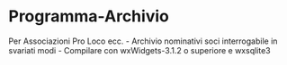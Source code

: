 # Programma-Archivio
Per Associazioni Pro Loco ecc. - Archivio nominativi soci interrogabile in svariati modi -
Compilare con wxWidgets-3.1.2 o superiore e wxsqlite3

